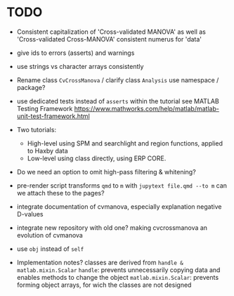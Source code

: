 # TODO

-   Consistent capitalization of 'Cross-validated MANOVA'
    as well as 'Cross-validated Cross-MANOVA'
    consistent numerus for 'data'

-   give ids to errors (asserts) and warnings

-   use strings vs character arrays consistently

-   Rename class `CvCrossManova` / clarify class `Analysis`
    use namespace / package?

-   use dedicated tests instead of `asserts` within the tutorial
    see MATLAB Testing Framework
    https://www.mathworks.com/help/matlab/matlab-unit-test-framework.html

-   Two tutorials:
    -   High-level using SPM and searchlight and region functions,
        applied to Haxby data
    -   Low-level using class directly, using ERP CORE.
        
-   Do we need an option to omit high-pass filtering & whitening?

-   pre-render script transforms `qmd` to `m` with
    `jupytext file.qmd --to m`
    can we attach these to the pages?

-   integrate documentation of cvmanova,
    especially explanation negative D-values

-   integrate new repository with old one?
    making cvcrossmanova an evolution of cvmanova

-   use `obj` instead of `self`

-   Implementation notes?
    classes are derived from `handle & matlab.mixin.Scalar`
    `handle`: prevents unnecessarily copying data and enables methods to change the object
    `matlab.mixin.Scalar`: prevents forming object arrays, for wich the classes are not designed

